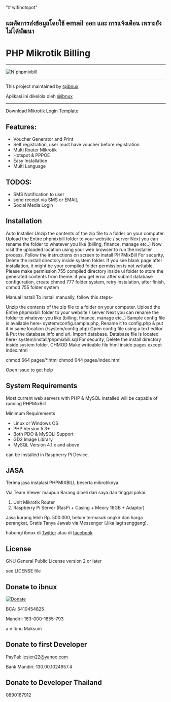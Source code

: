 "# wifihotspot" 
## ผมตัดการส่งข้อมูลโดยใช้ email ออก และ การแจ้งเตือน เพราะยังไม่ได้พัฒนา
# PHP Mikrotik Billing 
----

![N|phpmixbill](http://4.bp.blogspot.com/-3OWL5OI7pqU/VjocUDdzMDI/AAAAAAAAAiA/s_XJN0_mDlk/s640/Screenshot_8.png)

----

This project maintained by [@ibnux](https://twitter.com/ibnux)

Aplikasi ini dikelola oleh [@ibnux](https://twitter.com/ibnux)

---- 

Download [Mikrotik Login Template](https://github.com/ibnux/phpmixbill-mikrotik-login-template)



Features:
----
- Voucher Generator and Print
- Self registration, user must have voucher before registration
- Multi Router Mikrotik
- Hotspot & PPPOE
- Easy Installation
- Multi Language

TODOS:
----

- SMS Notification to user
- send receipt via SMS or EMAIL
- Social Media Login

Installation
----
Auto Installer
Unzip the contents of the zip file to a folder on your computer.
Upload the Entire phpmixbill folder to your website / server
Next you can rename the folder to whatever you like (billing, finance, manage etc..)
Now visit the uploaded location using your web browser to run the installer process.
Follow the instructions on screen to install PHPMixBill
For security, Delete the install directory inside system folder.
If you see blank page after installation, it might be your compiled folder permission is not writable. Please make permission 755 compiled directory inside ui folder to store the generated contents from theme.
if you get error after submit database configuration, create chmod 777 folder system, retry instalation, after finish, chmod 755 folder system

Manual Install
To install manually, follow this steps-

Unzip the contents of the zip file to a folder on your computer.
Upload the Entire phpmixbill folder to your website / server
Next you can rename the folder to whatever you like (billing, finance, manage etc..)
Sample config file is available here- system/config.sample.php, Rename it to config.php & put it in same location (/system/config.php) Open config file using a text editor & Put the database info and url.
Import database. Database file is located here- system/install/phpmixbill.sql
For security, Delete the install directory inside system folder.
CHMOD
Make writeable file html inside pages except index.html

chmod 664 pages/*.html
chmod 644 pages/index.html


Open issue to get help

System Requirements
----
Most current web servers with PHP & MySQL installed will be capable of running PHPMixBill

Minimum Requirements
- Linux or Windows OS
- PHP Version 5.3+
- Both PDO & MySQLi Support
- GD2 Image Library
- MySQL Version 4.1.x and above

can be Installed in Raspberry Pi Device.

JASA
----

Terima jasa instalasi PHPMIXBILL beserta mikrotiknya.

Via Team Viewer maupun Barang dibeli dari saya dan tinggal pakai.

1. Unit Mikrotik Router
2. Raspberry Pi Server (RasPi + Casing + Meory 16GB + Adaptor)

Jasa kurang lebih Rp. 500.000, belum termasuk ongkir dan harga perangkat, Gratis Tanya Jawab via Messenger (Jika lagi senggang).

hubungi ibnux di [Twitter](https://twitter.com/ibnux) atau di [facebook](https://facebook.com/ibnumaksum)


License
----

GNU General Public License version 2 or later

see LICENSE file


Donate to ibnux
----

[![Donate](https://img.shields.io/badge/Donate-PayPal-green.svg)](https://www.paypal.com/cgi-bin/webscr?cmd=_s-xclick&hosted_button_id=6RBNGRJMZVV7C)

BCA: 5410454825

Mandiri: 163-000-1855-793

a.n Ibnu Maksum

Donate to first Developer
----

PayPal: iesien22@yahoo.com 

Bank Mandiri: 130.00.1024957.4

Donate to Developer Thailand
----
0890167912 
